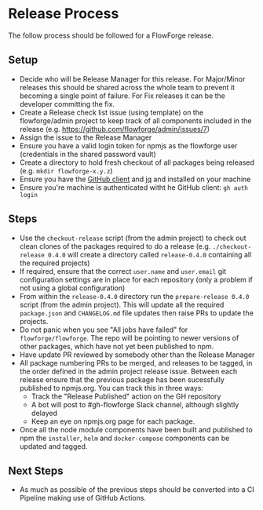 # Release Process

The follow process should be followed for a FlowForge release.

## Setup

 - Decide who will be Release Manager for this release. For Major/Minor releases this should be shared across the whole team to prevent it becoming a single point of failure. For Fix releases it can be the developer committing the fix.
 - Create a Release check list issue (using template) on the flowforge/admin project to keep track of all components included in the release (e.g. https://github.com/flowforge/admin/issues/7)
 - Assign the issue to the Release Manager
 - Ensure you have a valid login token for npmjs as the flowforge user (credentials in the shared password vault)
 - Create a directory to hold fresh checkout of all packages being released (e.g. `mkdir flowforge-x.y.z`)
 - Ensure you have the [GitHub client](https://github.com/cli/cli) and [jq](https://stedolan.github.io/jq/download/) and installed on your machine
 - Ensure you're machine is authenticated witht he GitHub client: `gh auth login`

## Steps

 - Use the `checkout-release` script (from the admin project) to check out clean clones of the packages required to do a release 
 (e.g. `./checkout-release 0.4.0` will create a directory called `release-0.4.0` containing all the required projects)
 - If required, ensure that the correct `user.name` and `user.email` git configuration settings are in place for each repository (only a problem if not using a global configuration)
 - From within the `release-0.4.0` directory run the `prepare-release 0.4.0` script (from the admin project). This will update all the required
 `package.json` and `CHANGELOG.md` file updates then raise PRs to update the projects.
 - Do not panic when you see "All jobs have failed" for `flowforge/flowforge`. The repo will be pointing to newer versions of other packages, which have not yet been published to npm. 
 - Have update PR reviewed by somebody other than the Release Manager
 - All package numbering PRs to be merged, and releases to be tagged, in the order defined in the admin project release issue. Between each release
 ensure that the previous package has been sucessfully published to npmjs.org. You can track this in three ways:
    - Track the "Release Published" action on the GH repository
    - A bot will post to #gh-flowforge Slack channel, although slightly delayed
    - Keep an eye on npmjs.org page for each package.
 - Once all the node module components have been built and published to npm the `installer`, `helm` and `docker-compose` components can be updated and tagged.

## Next Steps

 - As much as possible of the previous steps should be converted into a CI Pipeline making use of GitHub Actions.